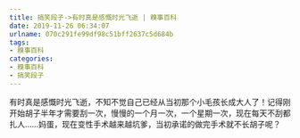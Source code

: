 ```yaml
---
title: 搞笑段子->有时真是感慨时光飞逝 | 糗事百科
date: 2019-11-26 06:34:07
urlname: 070c291fe99df98c51bff2637c5d684b
tags: 
- 糗事百科
categories:
- 糗事百科
- 搞笑段子
---
```

有时真是感慨时光飞逝，不知不觉自己已经从当初那个小毛孩长成大人了！记得刚开始胡子半年才需要刮一次，慢慢的一个月一次，一个星期一次，现在每天不刮都扎人……妈蛋，现在变性手术越来越坑爹，当初承诺的做完手术就不长胡子呢？


